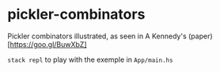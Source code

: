 # pickler-combinators

Pickler combinators illustrated, as seen in A Kennedy's (paper)[https://goo.gl/BuwXbZ]


`stack repl` to play with the exemple in `App/main.hs`
